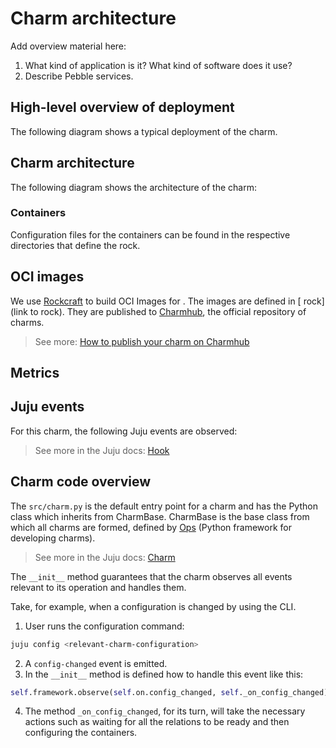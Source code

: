 # Charm architecture

Add overview material here:

1. What kind of application is it? What kind of software does it use?
2. Describe Pebble services.

<!-- Example text
At its core, the <charm-name> charm is <software> that does <brief description>.

The charm design leverages the [sidecar](https://kubernetes.io/blog/2015/06/the-distributed-system-toolkit-patterns/#example-1-sidecar-containers) pattern to allow multiple containers in each pod with [Pebble](https://documentation.ubuntu.com/juju/3.6/reference/pebble/) running as the workload container’s entrypoint.

Pebble is a lightweight, API-driven process supervisor that is responsible for configuring processes to run in a container and controlling those processes throughout the workload lifecycle.

Pebble `services` are configured through [layers](https://github.com/canonical/pebble#layer-specification), and the following containers represent each one a layer forming the effective Pebble configuration, or `plan`:

1. Container 1, which does this and that.
2. Container 2, which does that and this.
3. And so on.


As a result, if you run a `kubectl get pods` on a namespace named for the Juju model you've deployed the <charm-name> charm into, you'll see something like the following:

```bash
NAME                             READY   STATUS    RESTARTS   AGE
<charm-name>-0                   N/N     Running   0         6h4m
```

This shows there are <NUMBER> containers - <describe what the containers are>.
-->

## High-level overview of <charm-name> deployment

The following diagram shows a typical deployment of the <charm-name> charm.
<!-- 
    Provide a brief description of the deployment here. Is it a Kubernetes cloud, a VM, or both?
    What other charms are included in this deployment? 
-->

<!-- Include a Mermaid diagram of the charm deployment here. 
     Use one container per charm; the point of this high-level overview is to show
     a typical deployment and not provide a detailed breakdown of any of the charms.
     Provide a brief description of the relations (for instance, "provides connection",
     "caches storage", or "provides database"). More information on how to create mermaid diagrams
     can be found in https://canonical-platform-engineering.readthedocs-hosted.com/en/latest/engineering-practices/documentation/architecture-diagram-guidance/
-->

## Charm architecture

The following diagram shows the architecture of the <charm-name> charm:

<!-- Include a Mermaid diagram of the charm here. 
     Limit the scope of this diagram to the charm only.
     How is the charm containerized? Include those separate pieces in this diagram.
-->

### Containers

Configuration files for the containers can be found in the respective directories that define the rock.

<!--
#### Container example

Description of container.

The workload that this container is running is defined in the [<container-name> rock](link to rock).
-->

## OCI images

We use [Rockcraft](https://canonical-rockcraft.readthedocs-hosted.com/en/latest/) to build OCI Images for <charm-name>.
The images are defined in [<charm-name> rock](link to rock).
They are published to [Charmhub](https://charmhub.io/), the official repository of charms.

> See more: [How to publish your charm on Charmhub](https://canonical-charmcraft.readthedocs-hosted.com/en/stable/howto/manage-charms/#publish-a-charm-on-charmhub)

## Metrics

<!--
If the charm uses metrics, include a list under reference/metrics.md and link that document here.
If the charm uses containers, you may include text here like:

Inside the above mentioned containers, additional Pebble layers are defined in order to provide metrics.
See [metrics](link-to-metrics-document) for more information.
-->

## Juju events

For this charm, the following Juju events are observed:

<!--
Numbered list of Juju events. Link to describe the event in more detail (either in Juju docs or in a specific charm's docs). When is the event fired? What does the event indicate/mean?
-->

> See more in the Juju docs: [Hook](https://documentation.ubuntu.com/juju/latest/user/reference/hook/)

## Charm code overview

The `src/charm.py` is the default entry point for a charm and has the <relevant-charm-class> Python class which inherits
from CharmBase. CharmBase is the base class from which all charms are formed, defined
by [Ops](https://ops.readthedocs.io/en/latest/index.html) (Python framework for developing charms).

> See more in the Juju docs: [Charm](https://documentation.ubuntu.com/juju/latest/user/reference/charm/)

The `__init__` method guarantees that the charm observes all events relevant to its operation and handles them.

Take, for example, when a configuration is changed by using the CLI.

1. User runs the configuration command:

```bash
juju config <relevant-charm-configuration>
```

2. A `config-changed` event is emitted.
3. In the `__init__` method is defined how to handle this event like this:

```python
self.framework.observe(self.on.config_changed, self._on_config_changed)
```

4. The method `_on_config_changed`, for its turn, will take the necessary actions such as waiting for all the relations to be ready and then configuring the containers.
